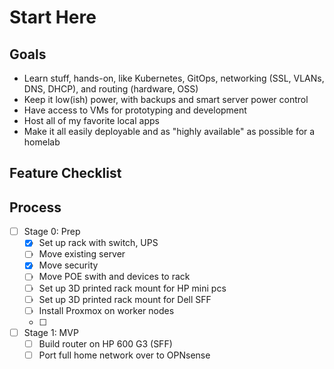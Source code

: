 # Start Here

## Goals
* Learn stuff, hands-on, like Kubernetes, GitOps, networking (SSL, VLANs, DNS, DHCP), and routing (hardware, OSS)
* Keep it low(ish) power, with backups and smart server power control
* Have access to VMs for prototyping and development
* Host all of my favorite local apps
* Make it all easily deployable and as "highly available" as possible for a homelab

## Feature Checklist

## Process

- [ ] Stage 0: Prep
    - [x] Set up rack with switch, UPS
    - [ ] Move existing server
    - [x] Move security
    - [ ] Move POE swith and devices to rack
    - [ ] Set up 3D printed rack mount for HP mini pcs
    - [ ] Set up 3D printed rack mount for Dell SFF
    - [ ] Install Proxmox on worker nodes
    - [ ] 
- [ ] Stage 1: MVP
    - [ ] Build router on HP 600 G3 (SFF)
    - [ ] Port full home network over to OPNsense